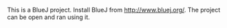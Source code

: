 This is a BlueJ project.  Install BlueJ from http://www.bluej.org/. The project can be open and ran using it.